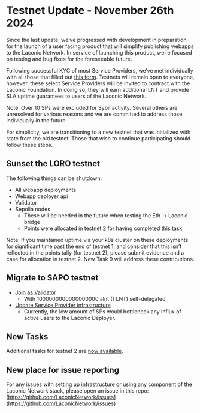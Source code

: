# Testnet Update - November 26th 2024

Since the last update, we’ve progressed with development in preparation for the launch of a user facing product that will simplify publishing webapps to the Laconic Network. In service of launching this product, we’re focused on testing and bug fixes for the foreseeable future.

Following successful KYC of most Service Providers, we’ve met individually with all those that filled out [this form](https://forms.gle/NE5y9KiS3wnicdH7A). Testnets will remain open to everyone, however, these select Service Providers will be invited to contract with the Laconic Foundation. In doing so, they will earn additional LNT and provide SLA uptime guarantees to users of the Laconic Network.

Note: Over 10 SPs were excluded for Sybil activity. Several others are unresolved for various reasons and we are committed to address those individually in the future.

For simplicity, we are transitioning to a new testnet that was initialized with state from the old testnet. Those that wish to continue participating should follow these steps.

## Sunset the LORO testnet
The following things can be shutdown:
- All webapp deployments
- Webapp deployer api
- Validator
- Sepolia nodes
    - These will be needed in the future when testing the Eth → Laconic bridge
    - Points were allocated in testnet 2 for having completed this task

Note: If you maintained uptime via your k8s cluster on these deployments for significant time past the end of testnet 1, and consider that this isn’t reflected in the points tally (for testnet 2), please submit evidence and a case for allocation in testnet 2. New Task 9 will address these contributions.

## Migrate to SAPO testnet
- [Join as Validator](https://git.vdb.to/cerc-io/testnet-laconicd-stack/src/branch/main/testnet-onboarding-validator.md#upgrade-to-sapo-testnet)
    - With 1000000000000000000 alnt (1 LNT) self-delegated
- [Update Service Provider infrastructure](https://git.vdb.to/cerc-io/testnet-laconicd-stack/src/branch/main/service-provider.md#update-service-provider-for-sapo-testnet)
    - Currently, the low amount of SPs would bottleneck any influx of active users to the Laconic Deployer.

## New Tasks
Additional tasks for testnet 2 are [now available](https://github.com/LaconicNetwork/loro-testnet/pull/61).

## New place for issue reporting
For any issues with setting up infrastructure or using any component of the Laconic Network stack, please open an issue in this repo: [https://github.com/LaconicNetwork/issues](https://github.com/LaconicNetwork/issues)
